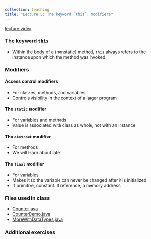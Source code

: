 ```yaml
---
collection: teaching
title: "Lecture 5: The keyword `this`; modifiers"
---
```


[lecture video]()


### The keyword `this`
* Within the body of a (nonstatic) method, `this` always refers to the instance
	upon which the method was invoked.

### Modifiers
#### Access control modifiers
* For classes, methods, and variables
* Controls visibility in the context of a larger program
#### The `static` modifier
* For variables and methods
* Value is associated with class as whole, not with an instance
#### The `abstract` modifier
* For methods
* We will learn about later
#### The `final` modifier
* For variables
* Makes it so the variable can never be changed after it is initialized
* If primitive, constant. If reference, a memory address.

### Files used in class
* [Counter.java](https://lgw2.github.io/teaching/csci132-fall-2022/lectures/Counter.java)
* [CounterDemo.java](https://lgw2.github.io/teaching/csci132-fall-2022/lectures/CounterDemo.java)
* [MoreWithDataTypes.java](https://lgw2.github.io/teaching/csci132-fall-2022/lectures/MoreWithDataTypes.java)

### Additional exercises


